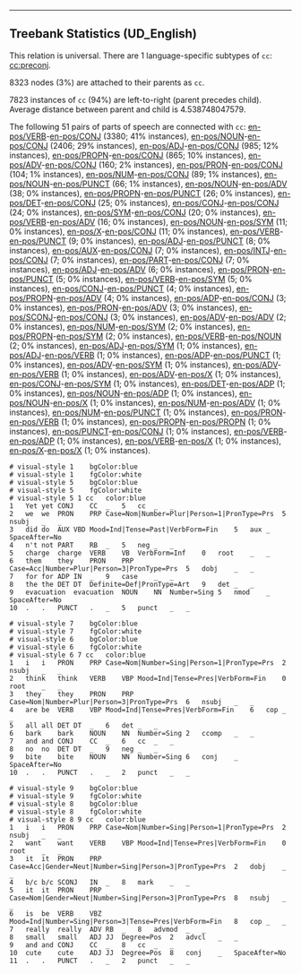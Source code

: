 

--------------------------------------------------------------------------------

## Treebank Statistics (UD_English)

This relation is universal.
There are 1 language-specific subtypes of `cc`: [cc:preconj]().

8323 nodes (3%) are attached to their parents as `cc`.

7823 instances of `cc` (94%) are left-to-right (parent precedes child).
Average distance between parent and child is 4.538748047579.

The following 51 pairs of parts of speech are connected with `cc`: [en-pos/VERB]()-[en-pos/CONJ]() (3380; 41% instances), [en-pos/NOUN]()-[en-pos/CONJ]() (2406; 29% instances), [en-pos/ADJ]()-[en-pos/CONJ]() (985; 12% instances), [en-pos/PROPN]()-[en-pos/CONJ]() (865; 10% instances), [en-pos/ADV]()-[en-pos/CONJ]() (160; 2% instances), [en-pos/PRON]()-[en-pos/CONJ]() (104; 1% instances), [en-pos/NUM]()-[en-pos/CONJ]() (89; 1% instances), [en-pos/NOUN]()-[en-pos/PUNCT]() (66; 1% instances), [en-pos/NOUN]()-[en-pos/ADV]() (38; 0% instances), [en-pos/PROPN]()-[en-pos/PUNCT]() (26; 0% instances), [en-pos/DET]()-[en-pos/CONJ]() (25; 0% instances), [en-pos/CONJ]()-[en-pos/CONJ]() (24; 0% instances), [en-pos/SYM]()-[en-pos/CONJ]() (20; 0% instances), [en-pos/VERB]()-[en-pos/ADV]() (16; 0% instances), [en-pos/NOUN]()-[en-pos/SYM]() (11; 0% instances), [en-pos/X]()-[en-pos/CONJ]() (11; 0% instances), [en-pos/VERB]()-[en-pos/PUNCT]() (9; 0% instances), [en-pos/ADJ]()-[en-pos/PUNCT]() (8; 0% instances), [en-pos/AUX]()-[en-pos/CONJ]() (7; 0% instances), [en-pos/INTJ]()-[en-pos/CONJ]() (7; 0% instances), [en-pos/PART]()-[en-pos/CONJ]() (7; 0% instances), [en-pos/ADJ]()-[en-pos/ADV]() (6; 0% instances), [en-pos/PRON]()-[en-pos/PUNCT]() (5; 0% instances), [en-pos/VERB]()-[en-pos/SYM]() (5; 0% instances), [en-pos/CONJ]()-[en-pos/PUNCT]() (4; 0% instances), [en-pos/PROPN]()-[en-pos/ADV]() (4; 0% instances), [en-pos/ADP]()-[en-pos/CONJ]() (3; 0% instances), [en-pos/PRON]()-[en-pos/ADV]() (3; 0% instances), [en-pos/SCONJ]()-[en-pos/CONJ]() (3; 0% instances), [en-pos/ADV]()-[en-pos/ADV]() (2; 0% instances), [en-pos/NUM]()-[en-pos/SYM]() (2; 0% instances), [en-pos/PROPN]()-[en-pos/SYM]() (2; 0% instances), [en-pos/VERB]()-[en-pos/NOUN]() (2; 0% instances), [en-pos/ADJ]()-[en-pos/SYM]() (1; 0% instances), [en-pos/ADJ]()-[en-pos/VERB]() (1; 0% instances), [en-pos/ADP]()-[en-pos/PUNCT]() (1; 0% instances), [en-pos/ADV]()-[en-pos/SYM]() (1; 0% instances), [en-pos/ADV]()-[en-pos/VERB]() (1; 0% instances), [en-pos/ADV]()-[en-pos/X]() (1; 0% instances), [en-pos/CONJ]()-[en-pos/SYM]() (1; 0% instances), [en-pos/DET]()-[en-pos/ADP]() (1; 0% instances), [en-pos/NOUN]()-[en-pos/ADP]() (1; 0% instances), [en-pos/NOUN]()-[en-pos/X]() (1; 0% instances), [en-pos/NUM]()-[en-pos/ADV]() (1; 0% instances), [en-pos/NUM]()-[en-pos/PUNCT]() (1; 0% instances), [en-pos/PRON]()-[en-pos/VERB]() (1; 0% instances), [en-pos/PROPN]()-[en-pos/PROPN]() (1; 0% instances), [en-pos/PUNCT]()-[en-pos/CONJ]() (1; 0% instances), [en-pos/VERB]()-[en-pos/ADP]() (1; 0% instances), [en-pos/VERB]()-[en-pos/X]() (1; 0% instances), [en-pos/X]()-[en-pos/X]() (1; 0% instances).


~~~ conllu
# visual-style 1	bgColor:blue
# visual-style 1	fgColor:white
# visual-style 5	bgColor:blue
# visual-style 5	fgColor:white
# visual-style 5 1 cc	color:blue
1	Yet	yet	CONJ	CC	_	5	cc	_	_
2	we	we	PRON	PRP	Case=Nom|Number=Plur|Person=1|PronType=Prs	5	nsubj	_	_
3	did	do	AUX	VBD	Mood=Ind|Tense=Past|VerbForm=Fin	5	aux	_	SpaceAfter=No
4	n't	not	PART	RB	_	5	neg	_	_
5	charge	charge	VERB	VB	VerbForm=Inf	0	root	_	_
6	them	they	PRON	PRP	Case=Acc|Number=Plur|Person=3|PronType=Prs	5	dobj	_	_
7	for	for	ADP	IN	_	9	case	_	_
8	the	the	DET	DT	Definite=Def|PronType=Art	9	det	_	_
9	evacuation	evacuation	NOUN	NN	Number=Sing	5	nmod	_	SpaceAfter=No
10	.	.	PUNCT	.	_	5	punct	_	_

~~~


~~~ conllu
# visual-style 7	bgColor:blue
# visual-style 7	fgColor:white
# visual-style 6	bgColor:blue
# visual-style 6	fgColor:white
# visual-style 6 7 cc	color:blue
1	i	i	PRON	PRP	Case=Nom|Number=Sing|Person=1|PronType=Prs	2	nsubj	_	_
2	think	think	VERB	VBP	Mood=Ind|Tense=Pres|VerbForm=Fin	0	root	_	_
3	they	they	PRON	PRP	Case=Nom|Number=Plur|Person=3|PronType=Prs	6	nsubj	_	_
4	are	be	VERB	VBP	Mood=Ind|Tense=Pres|VerbForm=Fin	6	cop	_	_
5	all	all	DET	DT	_	6	det	_	_
6	bark	bark	NOUN	NN	Number=Sing	2	ccomp	_	_
7	and	and	CONJ	CC	_	6	cc	_	_
8	no	no	DET	DT	_	9	neg	_	_
9	bite	bite	NOUN	NN	Number=Sing	6	conj	_	SpaceAfter=No
10	.	.	PUNCT	.	_	2	punct	_	_

~~~


~~~ conllu
# visual-style 9	bgColor:blue
# visual-style 9	fgColor:white
# visual-style 8	bgColor:blue
# visual-style 8	fgColor:white
# visual-style 8 9 cc	color:blue
1	i	i	PRON	PRP	Case=Nom|Number=Sing|Person=1|PronType=Prs	2	nsubj	_	_
2	want	want	VERB	VBP	Mood=Ind|Tense=Pres|VerbForm=Fin	0	root	_	_
3	it	it	PRON	PRP	Case=Acc|Gender=Neut|Number=Sing|Person=3|PronType=Prs	2	dobj	_	_
4	b/c	b/c	SCONJ	IN	_	8	mark	_	_
5	it	it	PRON	PRP	Case=Nom|Gender=Neut|Number=Sing|Person=3|PronType=Prs	8	nsubj	_	_
6	is	be	VERB	VBZ	Mood=Ind|Number=Sing|Person=3|Tense=Pres|VerbForm=Fin	8	cop	_	_
7	really	really	ADV	RB	_	8	advmod	_	_
8	small	small	ADJ	JJ	Degree=Pos	2	advcl	_	_
9	and	and	CONJ	CC	_	8	cc	_	_
10	cute	cute	ADJ	JJ	Degree=Pos	8	conj	_	SpaceAfter=No
11	.	.	PUNCT	.	_	2	punct	_	_

~~~


